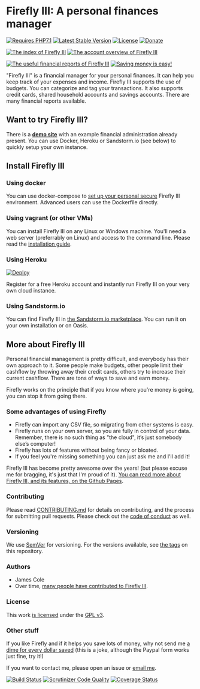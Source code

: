 # Firefly III: A personal finances manager 

[![Requires PHP7.1](https://img.shields.io/badge/php-7.1-red.svg)](https://secure.php.net/downloads.php) [![Latest Stable Version](https://poser.pugx.org/grumpydictator/firefly-iii/v/stable)](https://packagist.org/packages/grumpydictator/firefly-iii) [![License](https://img.shields.io/badge/license-GPL-lightgrey.svg)](https://www.gnu.org/licenses/gpl.html) [![Donate](https://img.shields.io/badge/Donate-PayPal-green.svg)](https://www.paypal.com/cgi-bin/webscr?cmd=_s-xclick&hosted_button_id=44UKUT455HUFA) 

[![The index of Firefly III](https://i.nder.be/ccynyxy0/400)](https://i.nder.be/h327vx3y) [![The account overview of Firefly III](https://i.nder.be/g8v86y2g/400)](https://i.nder.be/hkpynqr9)

[![The useful financial reports of Firefly III](https://i.nder.be/cs3qx4f3/400)](https://i.nder.be/cwznmryd) [![Saving money is easy!](https://i.nder.be/gpq6ykym/400)](https://i.nder.be/gum2qf8z)

"Firefly III" is a financial manager for your personal finances. It can help you keep track of your expenses and income.
Firefly III supports the use of budgets. You can categorize and tag your transactions.
It also supports credit cards, shared  household accounts and savings accounts.
There are many financial reports available.

## Want to try Firefly III?

There is a **[demo site](https://firefly-iii.nder.be)** with an example financial administration already present. You can use Docker, Heroku or Sandstorm.io (see below) to quickly setup your own instance.

## Install Firefly III

### Using docker

You can use docker-compose to [set up your personal secure](https://firefly-iii.github.io/using-docker.html) Firefly III environment. Advanced users can use the Dockerfile directly. 

### Using vagrant (or other VMs)

You can install Firefly III on any Linux or Windows machine. You'll need a web server (preferrably on Linux) and access to the command line. Please read the [installation guide](https://firefly-iii.github.io/using-installing.html).

### Using Heroku

[![Deploy](https://www.herokucdn.com/deploy/button.svg)](https://heroku.com/deploy?template=https://github.com/firefly-iii/firefly-iii/tree/master)

Register for a free Heroku account and instantly run Firefly III on your very own cloud instance.

### Using Sandstorm.io

You can find Firefly III in [the Sandstorm.io marketplace](https://apps.sandstorm.io/app/uws252ya9mep4t77tevn85333xzsgrpgth8q4y1rhknn1hammw70). You can run it on your own installation or on Oasis.

## More about Firefly III

Personal financial management is pretty difficult, and everybody has their own approach to it.
Some people make budgets, other people limit their cashflow by throwing away their credit cards, 
others try to increase their current cashflow. There are tons of ways to save and earn money.

Firefly works on the principle that if you know where you're money is going, you can stop it from going there.

### Some advantages of using Firefly

- Firefly can import any CSV file, so migrating from other systems is easy.
- Firefly runs on your own server, so you are fully in control of your data. Remember, there is no such thing as "the cloud", it’s just somebody else’s computer!
- Firefly has lots of features without being fancy or bloated.
- If you feel you're missing something you can just ask me and I'll add it!

Firefly III has become pretty awesome over the years! (but please excuse me for bragging, it's just that I'm proud of it).
[You can read more about Firefly III, and its features, on the Github Pages](https://firefly-iii.github.io/).

### Contributing

Please read [CONTRIBUTING.md](https://github.com/firefly-iii/firefly-iii/blob/master/.github/CONTRIBUTING.md) for details on contributing, and the process for submitting pull requests. Please check out the [code of conduct](https://github.com/firefly-iii/firefly-iii/blob/master/CODE_OF_CONDUCT.md) as well.

### Versioning

We use [SemVer](http://semver.org/) for versioning. For the versions available, see [the tags](https://github.com/firefly-iii/firefly-iii/tags) on this repository.

### Authors

* James Cole
* Over time, [many people have contributed to Firefly III](https://github.com/firefly-iii/firefly-iii/graphs/contributors).

### License

This work [is licensed](https://github.com/firefly-iii/firefly-iii/blob/master/LICENSE) under the [GPL v3](https://www.gnu.org/licenses/gpl.html).

### Other stuff

If you like Firefly and if it helps you save lots of money, why not send me [a dime for every dollar saved](https://www.paypal.com/cgi-bin/webscr?cmd=_s-xclick&hosted_button_id=44UKUT455HUFA) (this is a joke, although the Paypal form works just fine, try it!)

If you want to contact me, please open an issue or [email me](mailto:thegrumpydictator@gmail.com).

[![Build Status](https://travis-ci.org/firefly-iii/firefly-iii.svg?branch=master)](https://travis-ci.org/firefly-iii/firefly-iii) [![Scrutinizer Code Quality](https://scrutinizer-ci.com/g/firefly-iii/firefly-iii/badges/quality-score.png?b=master)](https://scrutinizer-ci.com/g/firefly-iii/firefly-iii/?branch=master) [![Coverage Status](https://coveralls.io/repos/github/firefly-iii/firefly-iii/badge.svg?branch=master)](https://coveralls.io/github/firefly-iii/firefly-iii?branch=master)
